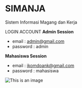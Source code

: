 # SIMANJA
Sistem Informasi Magang dan Kerja


LOGIN ACCOUNT
**Admin Session**
- email    : admin@gmail.com
- password : admin

**Mahasiswa Session**
- email    : ikomdoank@gmail.com
- password : mahasiswa

![This is an image](https://myoctocat.com/assets/images/base-octocat.svg)
